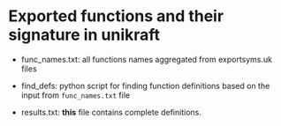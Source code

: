 # Exported functions and their signature in unikraft

* func_names.txt: all functions names aggregated from exportsyms.uk files

* find_defs: python script for finding function definitions based
	on the input from `func_names.txt` file

* results.txt: **this** file contains complete definitions. 
